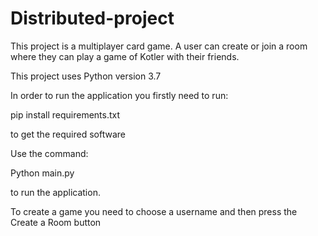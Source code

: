 # Distributed-project

This project is a multiplayer card game. A user can create or join a room where they can play a game of Kotler with their friends.

This project uses Python version 3.7

In order to run the application you firstly need to run:

pip install requirements.txt

to get the required software

Use the command:

Python main.py 

to run the application.

To create a game you need to choose a username and then press the Create a Room button
